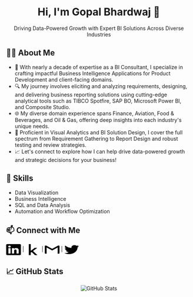 <!-- README.md -->
<h1 align="center">Hi, I'm Gopal Bhardwaj 👋</h1>

<p align="center">
	Driving Data-Powered Growth with Expert BI Solutions Across Diverse Industries
</p>

<h2>👨‍💻 About Me</h2>
<ul>
  <li>🚀 With nearly a decade of expertise as a BI Consultant, I specialize in crafting impactful Business Intelligence Applications for Product Development and client-facing domains.</li>
  <li>🔍 My journey involves eliciting and analyzing requirements, designing, and delivering business reporting solutions using cutting-edge analytical tools such as TIBCO Spotfire, SAP BO, Microsoft Power BI, and Composite Studio.</li>
  <li>🌐 My diverse domain experience spans Finance, Aviation, Food & Beverages, and Oil & Gas, offering deep insights into each industry's unique needs.</li>
  <li>🎨 Proficient in Visual Analytics and BI Solution Design, I cover the full spectrum from Requirement Gathering to Report Design and robust testing and review strategies.</li>
  <li>📈 Let's connect to explore how I can help drive data-powered growth and strategic decisions for your business!</li>
</ul>

<h2>🚀 Skills</h2>
<ul>
  <li>Data Visualization</li>
  <li>Business Intelligence</li>
  <li>SQL and Data Analysis</li>
  <li>Automation and Workflow Optimization</li>
</ul>

<h2>📫 Connect with Me</h2>
<p>
  <a href="https://www.linkedin.com/in/gopal-bhardwaj/" target="_blank"><img align="center" src="https://github.com/gopalbhardwaj/gopalbhardwaj/blob/main/assets/icons/linkedin.svg" alt="gopalbhardwaj" height="30" width="40" /></a> | 
  <a href="https://www.kaggle.com/gopalbhardwaj" target="_blank"><img align="center" src="https://github.com/gopalbhardwaj/gopalbhardwaj/blob/main/assets/icons/kaggle.svg" alt="gopalbhardwaj" height="30" width="40" /></a> | 
  <a href="mailto:gopalbhardwaj007@gmail.com"><img align="center" src="https://github.com/gopalbhardwaj/gopalbhardwaj/blob/main/assets/icons/gmail.svg" alt="gopalbhardwaj" height="30" width="40" /></a> |
  <a href="https://x.com/gopal_bhardwaj" target="_blank"><img align="center" src="https://github.com/gopalbhardwaj/gopalbhardwaj/blob/main/assets/icons/twitter.svg" alt="gopalbhardwaj" height="30" width="40" /></a>
</p>


<h2>📈 GitHub Stats</h2>
<p align="center"> <img src="https://github-readme-stats.vercel.app/api?username=your-github-username&show_icons=true&theme=radical" alt="GitHub Stats" /></p>
